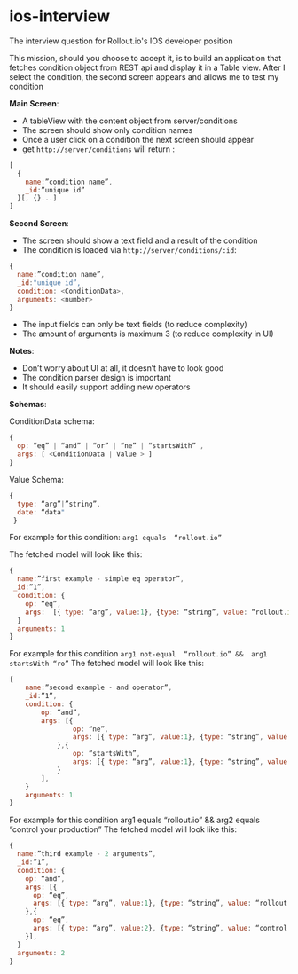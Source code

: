 # ios-interview
The interview question for Rollout.io's IOS developer position

This mission, should you choose to accept it, is to build an application that fetches condition object from REST api and display it in a Table view. 
After I select the condition, the second screen appears and allows me to test my condition 

__Main Screen__: 
- A tableView with the content object from server/conditions
- The screen should show only condition names
- Once a user click on a condition the next screen should appear 
- get `http://server/conditions`  will return : 
```javascript 
[ 
  {
    name:”condition name”,
    _id:”unique id”
  }[, {}...]
]
```

__Second  Screen__:
- The screen should show a text field and a result of the condition 
- The condition is loaded via `http://server/conditions/:id`:
```javascript 
{ 
  name:”condition name”, 
  _id:"unique id”, 
  condition: <ConditionData>, 
  arguments: <number> 
} 
```
- The input fields can only be text fields (to reduce complexity) 
- The amount of arguments is maximum 3 (to reduce complexity in UI)

__Notes__:
- Don’t worry about UI at all, it doesn’t have to look good
- The condition parser design is important
 - It should easily support adding new operators

__Schemas__:

ConditionData schema:
```javascript
{ 
  op: “eq” | “and” | “or” | “ne” | “startsWith” ,
  args: [ <ConditionData | Value > ] 
}
```
      

Value Schema:
```javascript
{
  type: “arg”|”string”,
  date: “data"
 }
```


For example for this condition: 	`arg1 equals  “rollout.io”`

The fetched model will look like this:
```javascript
{ 
  name:”first example - simple eq operator”, 
 _id:”1”, 
  condition: {
    op: “eq”, 
    args:  [{ type: “arg”, value:1}, {type: “string”, value: “rollout.io”}]
  }
  arguments: 1 
}
``` 
 
For example for this condition 
	`arg1 not-equal  “rollout.io” &&  arg1 startsWith “ro”`
The fetched model will look like this:
```javascript
{ 
	name:”second example - and operator”, 
	_id:”1”, 
	condition: {
		op: “and”, 
		args: [{
				op: “ne”,
				args: [{ type: “arg”, value:1}, {type: “string”, value: “ rollout.io”}]
			},{
				op: “startsWith”,
				args: [{ type: “arg”, value:1}, {type: “string”, value: “ro”}]
			}
		],
	}
	arguments: 1 
}
``` 
 
For example for this condition 
arg1 equals “rollout.io” &&  arg2 equals “control your production” 
The fetched model will look like this:
```javascript
{ 
  name:”third example - 2 arguments”, 
  _id:”1”, 
  condition: {
    op: “and”, 
    args: [{
      op: “eq”,
      args: [{ type: “arg”, value:1}, {type: “string”, value: “rollout.io”}]
    },{
      op: “eq”,
      args: [{ type: “arg”, value:2}, {type: “string”, value: “control your production”}]
    }],
  }
  arguments: 2
}
```
 
 	

